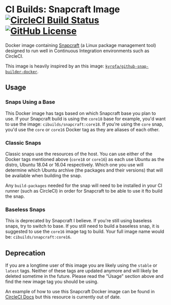 # CI Builds: Snapcraft Image [![CircleCI Build Status](https://circleci.com/gh/cibuilds/snapcraft.svg?style=shield)](https://circleci.com/gh/cibuilds/snapcraft) [![GitHub License](https://img.shields.io/badge/license-MIT-blue.svg)](https://raw.githubusercontent.com/cibuilds/snapcraft/master/LICENSE)

Docker image containing [Snapcraft](https://snapcraft.io) (a Linux package management tool) designed to run well in Continuous Integration environments such as CircleCI.

This image is heavily inspired by an this image: [`kyrofa/github-snap-builder-docker`](https://github.com/kyrofa/github-snap-builder-docker).

## Usage

### Snaps Using a Base

This Docker image has tags based on which Snapcraft base you plan to use.
If your Snapcraft build is using the `core18` base for example, you'd want to use the image: `cibuilds/snapcraft:core18`.
If you're using the `core` snap, you'd use the `core` or `core16` Docker tag as they are aliases of each other.

### Classic Snaps

Classic snaps use the resources of the host.
You can use either of the Docker tags mentioned above (`core18` or `core16`) as each use Ubuntu as the distro, Ubuntu 18.04 or 16.04 respectively.
Which one you use will determine which Ubuntu archive (the packages and their versions) that will be available when building the snap.

Any `build-packages` needed for the snap will need to be installed in your CI runner (such as CircleCI) in order for Snapcraft to be able to use it fto build the snap.

### Baseless Snaps

This is deprecated by Snapcraft I believe.
If you're still using baseless snaps, try to switch to base.
If you still need to build a baseless snap, it is suggested to use the `core16` image tag to build.
Your full image name would be: `cibuilds/snapcraft:core16`.


## Deprecation

If you are a longtime user of this image you are likely using the `stable` or `latest` tags.
Neither of these tags are updated anymore and will likely be deleted sometime in the future.
Please read the "Usage" section above and find the new image tag you should be using.


An example of how to use this Snapcraft Docker image can be found in [CircleCI Docs](https://circleci.com/docs/2.0/build-publish-snap-packages/) but this resource is currently out of date.
